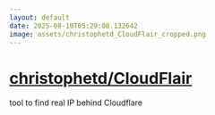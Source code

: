 ```yaml
---
layout: default
date: 2025-08-10T05:29:08.132642
image: assets/christophetd_CloudFlair_cropped.png
---
```


# [christophetd/CloudFlair](https://github.com/christophetd/CloudFlair)

tool to find real IP behind Cloudflare
